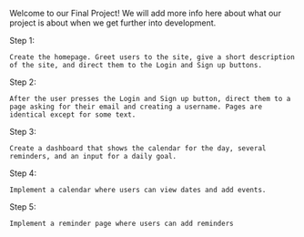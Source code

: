 Welcome to our Final Project! We will add more info here about what our project is about when we get further into development.

Step 1:

	Create the homepage. Greet users to the site, give a short description of the site, and direct them to the Login and Sign up buttons.

Step 2:

	After the user presses the Login and Sign up button, direct them to a page asking for their email and creating a username. Pages are identical except for some text.

Step 3:

	Create a dashboard that shows the calendar for the day, several reminders, and an input for a daily goal.

Step 4:

	Implement a calendar where users can view dates and add events.

Step 5:

	Implement a reminder page where users can add reminders